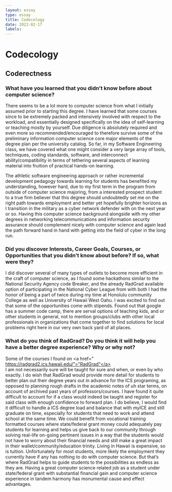 ```yaml
---
layout: essay
type: essay
title: Codecology
date: 2022-02-17
labels:
---
```


#           Codecology
##          Coderectness
###    What have you learned that you didn’t know before about computer science?

There seems to be a lot more to computer science from what I initially assumed prior to starting this degree. I have learned that some courses since to be extremely packed and intensively involved with respect to the workload, and essentially designed specifically on the idea of self-learning or teaching mostly by yourself. Due diligence is absolutely required and even more so recommended/encouraged to therefore survive some of the preliminary information computer science core major elements of the degree plan per the university catalog. So far, in my Software Engineering class, we have covered what one might consider a very large array of tools, techniques, coding standards, software, and interconnect ability/compatibility in terms of tethering several aspects of learning material into fruition of practical hands-on learning. 
    
The athletic software engineering approach or rather incremental development pedagogy towards learning for students has benefited my understanding, however hard, due to my first term in the program from outside of computer science majoring, from a interested prospect student to a true firm believer that this degree should undoubtedly set me on the right path towards employment and better yet hopefully brighter horizons as I transition in the military as a cyber network defender with on the next year or so. Having this computer science background alongside with my other degrees in networking telecommunications and information security assurance should complement nicely with computer science and again lead the path forward hand in hand with getting into the field of cyber in the long run. 

###    Did you discover Interests, Career Goals, Courses, or Opportunities that you didn’t know about before? If so, what were they?

I did discover several of many types of outlets to become more efficient in the craft of computer science, as I found some hackathons similar to the National Security Agency code Breaker, and the already RadGrad available option of participating in the National Cyber League from with both I had the honor of being a part of twice during my time at Honolulu community
 College as well as University of Hawaii West Oahu. I was excited to find out that some of the opportunities come with stipends. Found out that google has a summer code camp, there are serval options of teaching kids, and or other students in general, not to mention groups/clubs with other local professionals in organizations that come together to find solutions for local problems right here in our very own back yard of all places. 

###    What do you think of RadGrad? Do you think it will help you have a better degree experience? Why or why not?

Some of the courses I found on <a href=” https://radgrad2.ics.hawaii.edu/”>"RadGrad"</a>  
 I am not necessarily sure will be taught for sure and when, or even by who exactly. I do wish that RadGrad would provide more detail for students to better plan out their degree years out in advance for the ICS programing, as opposed to planning rough drafts in the academic notes of uh star terms, on account of archived past years of professors/courses. I have found it quite difficult to account for if a class would indeed be taught and register for said class with enough confidence to forward plan. I do believe, I would find it difficult to handle a ICS degree load and balance that with myICE and still graduate on time, especially for students that need to work and attend school at the same time. We could benefit from vocational training formatted courses where state/federal grant money could adequately pay students for learning and helps us give back to our community through solving real-life on-going pertinent  issues in a way that the students would not have to worry about their financial needs and still make a great impact in their wallet/community/education trinity. Living in Hawaii is expensive, so is tuition. Unfortunately for most students, more likely the employment they currently have if any has nothing to do with computer science. But that’s where RadGrad helps to guide students to the possibilities as endless as they are. Having a great computer science related job as a student under state/federal grant with substantial financial gain and computer science experience in tandem harmony has monumental cause and effect advantages.


